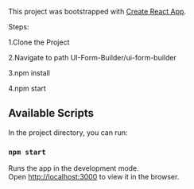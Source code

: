 This project was bootstrapped with [Create React App](https://github.com/facebook/create-react-app).

Steps:

1.Clone the Project

2.Navigate to path UI-Form-Builder/ui-form-builder

3.npm install

4.npm start



## Available Scripts

In the project directory, you can run:

### `npm start`

Runs the app in the development mode.<br />
Open [http://localhost:3000](http://localhost:3000) to view it in the browser.
